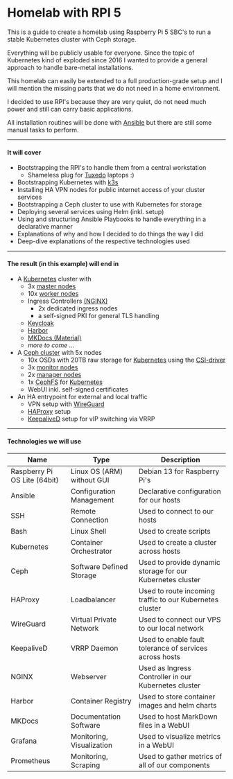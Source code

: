 # Homelab with RPI 5

This is a guide to create a homelab using Raspberry Pi 5 SBC's to run a stable Kubernetes cluster with Ceph storage.

Everything will be publicly usable for everyone. Since the topic of Kubernetes kind of exploded since 2016 I wanted to provide a general approach to handle bare-metal installations.

This homelab can easily be extended to a full production-grade setup and I will mention the missing parts that we do not need in a home environment.

I decided to use RPI's because they are very quiet, do not need much power and still can carry basic applications.

All installation routines will be done with [Ansible](https://docs.ansible.com/ansible/latest/index.html) but there are still some manual tasks to perform.

<hr>

#### It will cover

- Bootstrapping the RPI's to handle them from a central workstation
    - Shameless plug for [Tuxedo](https://www.tuxedocomputers.com/de) laptops :)
- Bootstrapping Kubernetes with [k3s](https://k3s.io/)
- Installing HA VPN nodes for public internet access of your cluster services
- Bootstrapping a Ceph cluster to use with Kubernetes for storage
- Deploying several services using Helm (inkl. setup)
- Using and structuring Ansible Playbooks to handle everything in a declarative manner
- Explanations of why and how I decided to do things the way I did
- Deep-dive explanations of the respective technologies used

<hr>

#### The result (in this example) will end in

- A [Kubernetes](https://kubernetes.io/) cluster with
    - 3x [master nodes](https://kubernetes.io/docs/concepts/overview/components/#control-plane-components)
    - 10x [worker nodes](https://kubernetes.io/docs/concepts/overview/components/#node-components)
    - Ingress Controllers [(NGINX)](https://nginx.org/en/)
        - 2x dedicated ingress nodes
        - a self-signed PKI for general TLS handling
    - [Keycloak](https://www.keycloak.org/)
    - [Harbor](https://goharbor.io/)
    - [MKDocs (Material)](https://squidfunk.github.io/mkdocs-material/)
    - *more to come ...*
- A [Ceph cluster](https://docs.ceph.com/en/latest/rados/) with 5x nodes
    - 10x OSDs with 20TB raw storage for [Kubernetes](https://kubernetes.io/) using the [CSI-driver](https://github.com/ceph/ceph-csi)
    - 3x [monitor nodes](https://docs.ceph.com/en/latest/man/8/ceph-mon/)
    - 2x [manager nodes](https://docs.ceph.com/en/quincy/mgr/index.html)
    - 1x [CephFS](https://docs.ceph.com/en/quincy/cephfs/index.html) for [Kubernetes](https://kubernetes.io/)
    - WebUI inkl. self-signed certificates
- An HA entrypoint for external and local traffic
    - VPN setup with [WireGuard](https://www.wireguard.com/)
    - [HAProxy](https://www.haproxy.org/) setup
    - [KeepaliveD](https://keepalived.org/) setup for vIP switching via VRRP

<hr>

#### Technologies we will use

|Name|Type|Description|
|-|-|-|
|Raspberry Pi OS Lite (64bit)|Linux OS (ARM) without GUI|Debian 13 for Raspberry Pi's|
|Ansible|Configuration Management|Declarative configuration for our hosts|
|SSH|Remote Connection|Used to connect to our hosts|
|Bash|Linux Shell|Used to create scripts|
|Kubernetes|Container Orchestrator|Used to create a cluster across hosts|
|Ceph|Software Defined Storage|Used to provide dynamic storage for our Kubernetes cluster|
|HAProxy|Loadbalancer|Used to route incoming traffic to our Kubernetes cluster|
|WireGuard|Virtual Private Network|Used to connect our VPS to our local network|
|KeepaliveD|VRRP Daemon|Used to enable fault tolerance of services across hosts|
|NGINX|Webserver|Used as Ingress Controller in our Kubernetes cluster|
|Harbor|Container Registry|Used to store container images and helm charts|
|MKDocs|Documentation Software|Used to host MarkDown files in a WebUI|
|Grafana|Monitoring, Visualization|Used to visualize metrics in a WebUI|
|Prometheus|Monitoring, Scraping|Used to gather metrics of all of our components|
